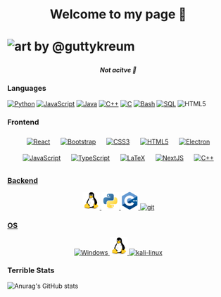 
<h1 align="center"> Welcome to my page 👋<h1>



![art by @guttykreum](https://i.pinimg.com/originals/1c/4a/45/1c4a4596912277e7b3b209f1ccf49927.gif)
>
<h4 align="center" > <i>Not acitve 🫥</i></h4>


### Languages 
[![Python](https://img.shields.io/badge/python-black?style=for-the-badge&logo=python)](https://python.org)
[![JavaScript](https://img.shields.io/badge/javascript-black?style=for-the-badge&logo=javascript)](https://www.w3schools.com/js/)
[![Java](https://img.shields.io/badge/java-black?style=for-the-badge&logo=openjdk)](https://www.java.com/en/)
[![C++](https://img.shields.io/badge/c++-black?style=for-the-badge&logo=cplusplus)](https://www.w3schools.com/cpp/default.asp)
[![C](https://img.shields.io/badge/c-black?style=for-the-badge&logo=c)](https://www.w3schools.com/c/)
[![Bash](https://img.shields.io/badge/bash-black?style=for-the-badge&logo=gnu-bash&logoColor=white)](https://www.gnu.org/software/bash/)
[![SQL](https://img.shields.io/badge/sql-black?style=for-the-badge&logo=mysql)](https://www.w3schools.com/sql/)
![HTML5](https://img.shields.io/badge/html5-black?style=for-the-badge&logo=html5)


### Frontend
<div align="center">  
<a href="https://reactjs.org/" target="_blank"><img style="margin: 10px" src="https://profilinator.rishav.dev/skills-assets/react-original-wordmark.svg" alt="React" height="50" /></a>  
<a href="https://getbootstrap.com/docs/3.4/javascript/" target="_blank"><img style="margin: 10px" src="https://profilinator.rishav.dev/skills-assets/bootstrap-plain.svg" alt="Bootstrap" height="50" /></a>  
<a href="https://www.w3schools.com/css/" target="_blank"><img style="margin: 10px" src="https://profilinator.rishav.dev/skills-assets/css3-original-wordmark.svg" alt="CSS3" height="50" /></a>  
<a href="https://en.wikipedia.org/wiki/HTML5" target="_blank"><img style="margin: 10px" src="https://profilinator.rishav.dev/skills-assets/html5-original-wordmark.svg" alt="HTML5" height="50" /></a>  
<a href="https://www.electronjs.org/" target="_blank"><img style="margin: 10px" src="https://profilinator.rishav.dev/skills-assets/electron-original.svg" alt="Electron" height="50" /></a>  
<a href="https://www.javascript.com/" target="_blank"><img style="margin: 10px" src="https://profilinator.rishav.dev/skills-assets/javascript-original.svg" alt="JavaScript" height="50" /></a>  
<a href="https://www.typescriptlang.org/" target="_blank"><img style="margin: 10px" src="https://profilinator.rishav.dev/skills-assets/typescript-original.svg" alt="TypeScript" height="50" /></a>  
<a href="https://www.latex-project.org/" target="_blank"><img style="margin: 10px" src="https://profilinator.rishav.dev/skills-assets/latex.png" alt="LaTeX" height="50" /></a>  
<a href="https://nextjs.org/" target="_blank"><img style="margin: 10px" src="https://profilinator.rishav.dev/skills-assets/nextjs.png" alt="NextJS" height="50" /></a> <a href="http://cppreference.com" target="_blank"><img style="margin: 10px" src="https://upload.wikimedia.org/wikipedia/commons/thumb/1/18/ISO_C%2B%2B_Logo.svg/800px-ISO_C%2B%2B_Logo.svg.png" alt="C++" height="50"</a>
</div>

</td><td valign="top" width="33%">

### Backend 
<div align="center">
<a href="https://www.linux.org/" target="_blank" rel="noreferrer"> <img src="https://raw.githubusercontent.com/devicons/devicon/master/icons/linux/linux-original.svg" alt="linux" width="40" height="40"href="https://www.python.org" target="_blank" rel="noreferrer"> <img src="https://raw.githubusercontent.com/devicons/devicon/master/icons/python/python-original.svg" alt="python" width="40" height="40"href="https://www.w3schools.com/cpp/" target="_blank" rel="noreferrer"> <img src="https://raw.githubusercontent.com/devicons/devicon/master/icons/cplusplus/cplusplus-original.svg" alt="cplusplus" width="40" height="40"href="https://git-scm.com/" target="_blank" rel="noreferrer"> <img src="https://www.vectorlogo.zone/logos/git-scm/git-scm-icon.svg" alt="git" width="40" height="40"/> 
</div>

</td><td valign="top" width="33%">


### OS 
<div align="center">
<a href="https://www.microsoft.com/en-us/windows?r=1" target="_blank" rel="noreferrer"> <img src="https://upload.wikimedia.org/wikipedia/commons/thumb/5/5f/Windows_logo_-_2012.svg/2048px-Windows_logo_-_2012.svg.png" width="40"  alt="Windows"  href="https://www.linux.org/" target="_blank" rel="noreferrer"> <img src="https://raw.githubusercontent.com/devicons/devicon/master/icons/linux/linux-original.svg" alt="linux" width="40" height="40"  <href="https://www.kali.org" target="_blank" rel="noreferrer"> <img src="https://ih1.redbubble.net/image.746090126.8007/flat,750x1000,075,f.u4.jpg" width="40" length="40" alt="kali-linux" /> 
</div>

</td><td valign="top" width="33%">


<h3 allign="left"></a> Terrible Stats </h3>

![Anurag's GitHub stats](https://github-readme-stats.vercel.app/api?username=pericee&show_icons=true&theme=dark)


